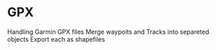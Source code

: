 GPX
===

Handling Garmin GPX files
Merge waypoits and Tracks into separeted objects
Export each as shapefiles
